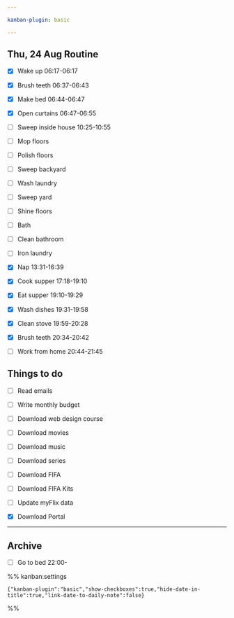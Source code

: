 ```yaml
---

kanban-plugin: basic

---
```


## Thu, 24 Aug Routine

- [x] Wake up 06:17-06:17
- [x] Brush teeth 06:37-06:43
- [x] Make bed 06:44-06:47
- [x] Open curtains 06:47-06:55
- [ ] Sweep inside house 10:25-10:55
- [ ] Mop floors
- [ ] Polish floors
- [ ] Sweep backyard
- [ ] Wash laundry
- [ ] Sweep yard
- [ ] Shine floors
- [ ] Bath
- [ ] Clean bathroom
- [ ] Iron laundry
- [x] Nap 13:31-16:39
- [x] Cook supper 17:18-19:10
- [x] Eat supper 19:10-19:29
- [x] Wash dishes 19:31-19:58
- [x] Clean stove 19:59-20:28
- [x] Brush teeth 20:34-20:42
- [ ] Work from home 20:44-21:45


## Things to do

- [ ] Read emails
- [ ] Write monthly budget
- [ ] Download web design course
- [ ] Download movies
- [ ] Download music
- [ ] Download series
- [ ] Download FIFA
- [ ] Download FIFA Kits
- [ ] Update myFlix data
- [x] Download Portal


***

## Archive

- [ ] Go to bed 22:00-

%% kanban:settings
```
{"kanban-plugin":"basic","show-checkboxes":true,"hide-date-in-title":true,"link-date-to-daily-note":false}
```
%%